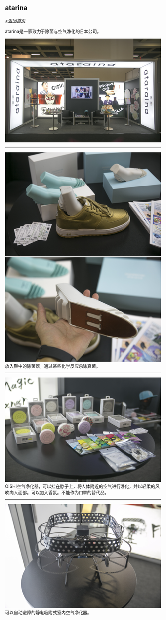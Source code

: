 ## atarina
_[<返回首页](https://github.com/Jeremiah-Y/IFA2020/blob/master/IFA%202020%20%E6%8A%A5%E9%81%93%E8%AE%A1%E5%88%92/IFA2020%20%E6%8A%A5%E9%81%93%E8%AE%A1%E5%88%92.md)_

atarina是一家致力于除菌与空气净化的日本公司。

![展台](https://github.com/Jeremiah-Y/IFA2020/blob/master/IFA%202020%20%E6%8A%A5%E9%81%93%E8%AE%A1%E5%88%92/img/9.5/ataraina/ataraina%E5%B1%95%E5%8F%B0.jpg)

---
![除臭器1](https://github.com/Jeremiah-Y/IFA2020/blob/master/IFA%202020%20%E6%8A%A5%E9%81%93%E8%AE%A1%E5%88%92/img/9.5/ataraina/%E9%9E%8B%E6%9D%80%E8%8F%8C%E9%99%A4%E8%87%AD%E5%99%A81.jpg)
![除臭器2](https://github.com/Jeremiah-Y/IFA2020/blob/master/IFA%202020%20%E6%8A%A5%E9%81%93%E8%AE%A1%E5%88%92/img/9.5/ataraina/%E9%9E%8B%E6%9D%80%E8%8F%8C%E9%99%A4%E8%87%AD%E5%99%A82.jpg)
放入鞋中的除菌器，通过某些化学反应杀除真菌。

---
![空气净化器](https://github.com/Jeremiah-Y/IFA2020/blob/master/IFA%202020%20%E6%8A%A5%E9%81%93%E8%AE%A1%E5%88%92/img/9.5/ataraina/oishi%E7%A9%BA%E6%B0%94%E5%87%80%E5%8C%96%E5%99%A8.jpg)
OISHI空气净化器，可以挂在脖子上，将人体附近的空气进行净化，并以轻柔的风吹向人面部。可以加入香氛。不能作为口罩的替代品。

---
![无人机](https://github.com/Jeremiah-Y/IFA2020/blob/master/IFA%202020%20%E6%8A%A5%E9%81%93%E8%AE%A1%E5%88%92/img/9.5/ataraina/%E6%97%A0%E4%BA%BA%E6%9C%BA%E7%A9%BA%E6%B0%94%E5%87%80%E5%8C%96%E5%99%A8.jpg)
可以自动避障的静电吸附式室内空气净化器。